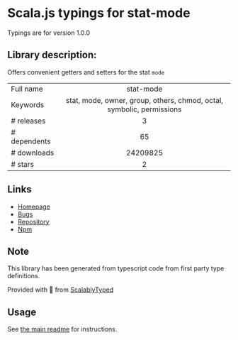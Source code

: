 
# Scala.js typings for stat-mode

Typings are for version 1.0.0

## Library description:
Offers convenient getters and setters for the stat `mode`

|                    |                 |
| ------------------ | :-------------: |
| Full name          | stat-mode |
| Keywords           | stat, mode, owner, group, others, chmod, octal, symbolic, permissions |
| # releases         | 3 |
| # dependents       | 65 |
| # downloads        | 24209825 |
| # stars            | 2 |

## Links
- [Homepage](https://github.com/TooTallNate/stat-mode)
- [Bugs](https://github.com/TooTallNate/stat-mode/issues)
- [Repository](https://github.com/TooTallNate/stat-mode)
- [Npm](https://www.npmjs.com/package/stat-mode)
    


## Note
This library has been generated from typescript code from first party type definitions.

Provided with :purple_heart: from [ScalablyTyped](https://github.com/oyvindberg/ScalablyTyped)

## Usage
See [the main readme](../../readme.md) for instructions.


